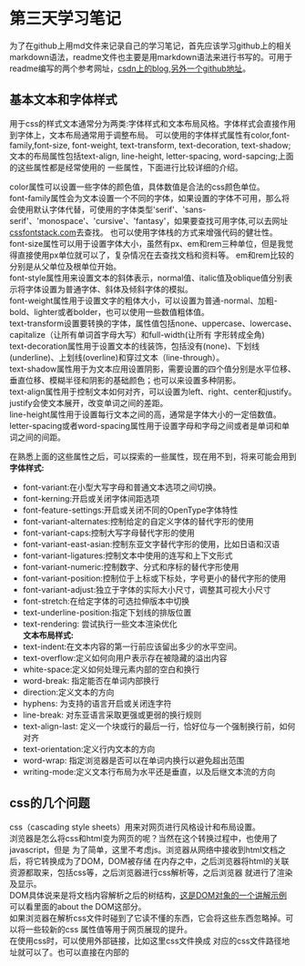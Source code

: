 # 第三天学习笔记
  为了在github上用md文件来记录自己的学习笔记，首先应该学习github上的相关markdown语法，readme文件也主要是用markdown语法来进行书写的。可用于readme编写的两个参考网址，[csdn上的blog](https://blog.csdn.net/wsymcxy/article/details/82749527),[另外一个github地址](https://github.com/guodongxiaren/README#%E4%BA%8C%E7%BA%A7%E6%A0%87%E9%A2%98)。

## 基本文本和字体样式
  用于css的样式文本通常分为两类:字体样式和文本布局风格。字体样式会直接作用到字体上，文本布局通常用于调整布局。
  可以使用的字体样式属性有color,font-family,font-size, font-weight, text-transform, text-decoration,
  text-shadow;文本的布局属性包括text-align, line-height, letter-spacing, word-sapcing;上面的这些属性都是经常使用的
  一些属性，下面进行比较详细的介绍。
  
  color属性可以设置一些字体的颜色值，具体数值是合法的css颜色单位。<br>
  font-family属性会为文本设置一个不同的字体，如果设置的字体不可用，那么将会使用默认字体代替，可使用的字体类型'serif'、'sans-serif'、'monospace'、'cursive'、'fantasy'，如果要查找可用字体,可以去网址[cssfontstack.com](https://www.cssfontstack.com/)去查找。
也可以使用字体栈的方式来增强代码的健壮性。
  <br>font-size属性可以用于设置字体大小，虽然有px、em和rem三种单位，但是我觉得直接使用px单位就可以了，复杂情况在去查找文档和资料等。
em和rem比较的分别是从父单位及根单位开始。
  <br>font-style属性用来设置文本的斜体表示，normal值、italic值及oblique值分别表示将字体设置为普通字体、斜体及倾斜字体的模拟。
  <br>font-weight属性用于设置文字的粗体大小，可以设置为普通-normal、加粗-bold、lighter或者bolder，也可以使用一些数值粗体值。
  <br>text-transform设置要转换的字体，属性值包括none、uppercase、lowercase、capitalize（让所有单词首字母大写）和full-width(让所有
  字形转成全角)
  <br>text-decoration属性用于设置文本的线装饰，包括没有(none)、下划线(underline)、上划线(overline)和穿过文本（line-through）。
  <br>text-shadow属性用于为文本应用设置阴影，需要设置的四个值分别是水平位移、垂直位移、模糊半径和阴影的基础颜色；也可以来设置多种阴影。
  <br>text-align属性用于控制文本如何对齐，可以设置为left、right、center和justify。justify会使文本展开，改变单词之间的差距。
  <br>line-height属性用于设置每行文本之间的高，通常是字体大小的一定倍数值。
  <br>letter-spacing或者word-spacing属性用于设置字母和字母之间或者是单词和单词之间的间距。

  在熟悉上面的这些属性之后，可以探索的一些属性，现在用不到，将来可能会用到
  <br> <b>字体样式:</b>
  - font-variant:在小型大写字母和普通文本选项之间切换。
  - font-kerning:开启或关闭字体间距选项
  - font-feature-settings:开启或关闭不同的OpenType字体特性
  - font-variant-alternates:控制给定的自定义字体的替代字形的使用
  - font-variant-caps:控制大写字母替代字形的使用
  - font-variant-east-asian:控制东亚文字替代字形的使用，比如日语和汉语
  - font-variant-ligatures:控制文本中使用的连写和上下文形式
  - font-variant-numeric:控制数字、分式和序标的替代字形使用
  - font-variant-position:控制位于上标或下标处，字号更小的替代字形的使用
  - font-variant-adjust:独立于字体的实际大小尺寸，调整其可视大小尺寸
  - font-stretch:在给定字体的可选拉伸版本中切换
  - text-underline-position:指定下划线的排版位置
  - text-rendering: 尝试执行一些文本渲染优化
  <br> <b>文本布局样式:</b>
  - text-indent:在文本内容的第一行前应该留出多少的水平空间。
  - text-overflow:定义如何向用户表示存在被隐藏的溢出内容
  - white-space:定义如何处理元素内部的空白和换行
  - word-break: 指定能否在单词内部换行
  - direction:定义文本的方向
  - hyphens: 为支持的语言开启或关闭连字符
  - line-break: 对东亚语言采取更强或更弱的换行规则
  - text-align-last: 定义一个块或行的最后一行，恰好位与一个强制换行前，如何对齐
  - text-orientation:定义行内文本的方向
  - word-wrap: 指定浏览器是否可以在单词内换行以避免超出范围
  - writing-mode:定义文本行布局为水平还是垂直，以及后继文本流的方向

## css的几个问题
  css（cascading style sheets）用来对网页进行风格设计和布局设置。
  <br>浏览器是怎么将css和html变为网页的呢？当然在这个转换过程中，也使用了javascript，但是
  为了简单，这里不考虑js。浏览器从网络中接收到html文档之后，将它转换成为了DOM，DOM被存储
  在内存之中，之后浏览器将html的关联资源都取来，包括css等，之后浏览器进行css解析等，之后浏览器
  就进行了渲染及显示。
  <br>DOM具体说来是将文档内容解析之后的树结构，[这是DOM对象的一个讲解示例](https://developer.mozilla.org/en-US/docs/Learn/CSS/First_steps/How_CSS_works)
  可以看里面的about the DOM这部分。
  <br>如果浏览器在解析css文件时碰到了它读不懂的东西，它会将这些东西忽略掉。可以将一些较新的css
  属性值等用于网页展现的提升。
  <br>在使用css时，可以使用外部链接，比如<link rel="stylesheet" href="xxx.css">这里css文件换成
  对应的css文件路径地址就可以了。也可以直接在<head>内部的<style>标签中直接书写css的内容。也可以
  在标签中直接设置style属性来直接设置css样式。
  <br>css选择器是用来选择css样式的作用主体的。如果两个css选择器的内容一致，可以用逗号将他们隔开，后面书写相同的内容。当选择器错误时，所有
  选择器内部的内容都会被忽略。选择器的三种类型包括标签、类和ID。除此之外,还有属性或者动作的选择器，
  包括带有结构的选择器。
  <br>'*'是一个universal选择器，它会选中文档中的所有物体，赋予他们实际的css样式，进行一种全局的改变。
  <br>':first-child'也是一种类型的选择器。类选择器以'.'为开始。可以在标签选择器后面连用类选择器来更好
  地设置丰富地样式。使用空格来分割多个类名。ID选择器以'#'开始，在每个文档中只能使用一次。同样也可以在
  标签选择器后面跟ID选择器。ID选择器拥有最高的设置权限。
  <br>属性选择器会将有特定属性的物体设置为特定样子。'*='表示拆分出特定单词即可，'~='表示必须有完整单词，
## 附加的网址资源，对几种选择符的讲解，在菜鸟教程下的笔记有更详细的讲述。
  [html5手册](http://caibaojian.com/html5/default.htm)
  <br>[MDN-CSS介绍]()
  <br>[MDN-CSS如何工作]()
  <br>[MDN-CSS语法]()
  <br>[MDN-选择器](https://developer.mozilla.org/en-US/docs/Learn/CSS/Building_blocks/Selectors)
  <br>[MDN-简单选择器](https://developer.mozilla.org/en-US/docs/Learn/CSS/Building_blocks/Selectors/Type_Class_and_ID_Selectors)
  <br>[菜鸟教程-属性选择器](https://www.runoob.com/css/css-attribute-selectors.html)
  
  
  
  
